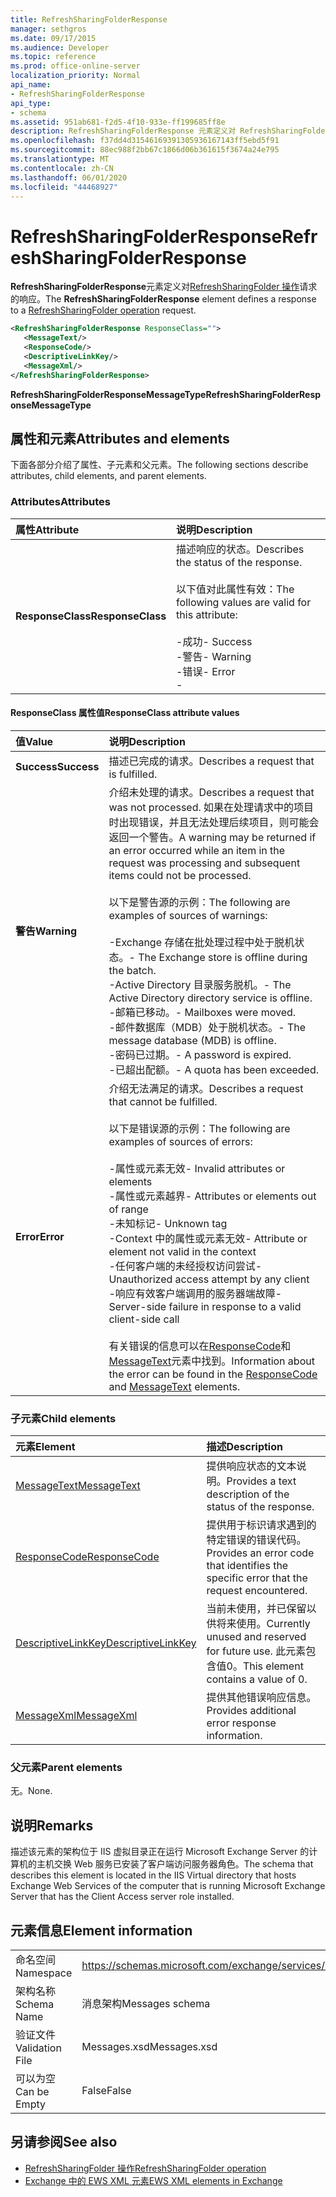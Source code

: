 ```yaml
---
title: RefreshSharingFolderResponse
manager: sethgros
ms.date: 09/17/2015
ms.audience: Developer
ms.topic: reference
ms.prod: office-online-server
localization_priority: Normal
api_name:
- RefreshSharingFolderResponse
api_type:
- schema
ms.assetid: 951ab681-f2d5-4f10-933e-ff199685ff8e
description: RefreshSharingFolderResponse 元素定义对 RefreshSharingFolder 操作请求的响应。
ms.openlocfilehash: f37dd4d31546169391305936167143ff5ebd5f91
ms.sourcegitcommit: 88ec988f2bb67c1866d06b361615f3674a24e795
ms.translationtype: MT
ms.contentlocale: zh-CN
ms.lasthandoff: 06/01/2020
ms.locfileid: "44468927"
---
```

# <a name="refreshsharingfolderresponse"></a><span data-ttu-id="1df27-103">RefreshSharingFolderResponse</span><span class="sxs-lookup"><span data-stu-id="1df27-103">RefreshSharingFolderResponse</span></span>

<span data-ttu-id="1df27-104">**RefreshSharingFolderResponse**元素定义对[RefreshSharingFolder 操作](refreshsharingfolder-operation.md)请求的响应。</span><span class="sxs-lookup"><span data-stu-id="1df27-104">The **RefreshSharingFolderResponse** element defines a response to a [RefreshSharingFolder operation](refreshsharingfolder-operation.md) request.</span></span> 
  
```xml
<RefreshSharingFolderResponse ResponseClass="">
   <MessageText/>
   <ResponseCode/>
   <DescriptiveLinkKey/>
   <MessageXml/>
</RefreshSharingFolderResponse>
```

 <span data-ttu-id="1df27-105">**RefreshSharingFolderResponseMessageType**</span><span class="sxs-lookup"><span data-stu-id="1df27-105">**RefreshSharingFolderResponseMessageType**</span></span>
## <a name="attributes-and-elements"></a><span data-ttu-id="1df27-106">属性和元素</span><span class="sxs-lookup"><span data-stu-id="1df27-106">Attributes and elements</span></span>

<span data-ttu-id="1df27-107">下面各部分介绍了属性、子元素和父元素。</span><span class="sxs-lookup"><span data-stu-id="1df27-107">The following sections describe attributes, child elements, and parent elements.</span></span>
  
### <a name="attributes"></a><span data-ttu-id="1df27-108">Attributes</span><span class="sxs-lookup"><span data-stu-id="1df27-108">Attributes</span></span>

|<span data-ttu-id="1df27-109">**属性**</span><span class="sxs-lookup"><span data-stu-id="1df27-109">**Attribute**</span></span>|<span data-ttu-id="1df27-110">**说明**</span><span class="sxs-lookup"><span data-stu-id="1df27-110">**Description**</span></span>|
|:-----|:-----|
|<span data-ttu-id="1df27-111">**ResponseClass**</span><span class="sxs-lookup"><span data-stu-id="1df27-111">**ResponseClass**</span></span> <br/> | <span data-ttu-id="1df27-112">描述响应的状态。</span><span class="sxs-lookup"><span data-stu-id="1df27-112">Describes the status of the response.</span></span> <br/><br/><span data-ttu-id="1df27-113">以下值对此属性有效：</span><span class="sxs-lookup"><span data-stu-id="1df27-113">The following values are valid for this attribute:</span></span>  <br/><br/><span data-ttu-id="1df27-114">-成功</span><span class="sxs-lookup"><span data-stu-id="1df27-114">-  Success</span></span>  <br/><span data-ttu-id="1df27-115">-警告</span><span class="sxs-lookup"><span data-stu-id="1df27-115">-  Warning</span></span>  <br/><span data-ttu-id="1df27-116">-错误</span><span class="sxs-lookup"><span data-stu-id="1df27-116">-  Error</span></span>  <br/>- |
   
#### <a name="responseclass-attribute-values"></a><span data-ttu-id="1df27-117">ResponseClass 属性值</span><span class="sxs-lookup"><span data-stu-id="1df27-117">ResponseClass attribute values</span></span>

|<span data-ttu-id="1df27-118">**值**</span><span class="sxs-lookup"><span data-stu-id="1df27-118">**Value**</span></span>|<span data-ttu-id="1df27-119">**说明**</span><span class="sxs-lookup"><span data-stu-id="1df27-119">**Description**</span></span>|
|:-----|:-----|
|<span data-ttu-id="1df27-120">**Success**</span><span class="sxs-lookup"><span data-stu-id="1df27-120">**Success**</span></span> <br/> |<span data-ttu-id="1df27-121">描述已完成的请求。</span><span class="sxs-lookup"><span data-stu-id="1df27-121">Describes a request that is fulfilled.</span></span>  <br/> |
|<span data-ttu-id="1df27-122">**警告**</span><span class="sxs-lookup"><span data-stu-id="1df27-122">**Warning**</span></span> <br/> | <span data-ttu-id="1df27-123">介绍未处理的请求。</span><span class="sxs-lookup"><span data-stu-id="1df27-123">Describes a request that was not processed.</span></span> <span data-ttu-id="1df27-124">如果在处理请求中的项目时出现错误，并且无法处理后续项目，则可能会返回一个警告。</span><span class="sxs-lookup"><span data-stu-id="1df27-124">A warning may be returned if an error occurred while an item in the request was processing and subsequent items could not be processed.</span></span> <br/><br/><span data-ttu-id="1df27-125">以下是警告源的示例：</span><span class="sxs-lookup"><span data-stu-id="1df27-125">The following are examples of sources of warnings:</span></span> <br/> <br/><span data-ttu-id="1df27-126">-Exchange 存储在批处理过程中处于脱机状态。</span><span class="sxs-lookup"><span data-stu-id="1df27-126">-  The Exchange store is offline during the batch.</span></span>  <br/><span data-ttu-id="1df27-127">-Active Directory 目录服务脱机。</span><span class="sxs-lookup"><span data-stu-id="1df27-127">-  The Active Directory directory service is offline.</span></span>  <br/><span data-ttu-id="1df27-128">-邮箱已移动。</span><span class="sxs-lookup"><span data-stu-id="1df27-128">-  Mailboxes were moved.</span></span>  <br/><span data-ttu-id="1df27-129">-邮件数据库（MDB）处于脱机状态。</span><span class="sxs-lookup"><span data-stu-id="1df27-129">-  The message database (MDB) is offline.</span></span>  <br/><span data-ttu-id="1df27-130">-密码已过期。</span><span class="sxs-lookup"><span data-stu-id="1df27-130">-  A password is expired.</span></span>  <br/><span data-ttu-id="1df27-131">-已超出配额。</span><span class="sxs-lookup"><span data-stu-id="1df27-131">-  A quota has been exceeded.</span></span>  <br/> |
|<span data-ttu-id="1df27-132">**Error**</span><span class="sxs-lookup"><span data-stu-id="1df27-132">**Error**</span></span> <br/> | <span data-ttu-id="1df27-133">介绍无法满足的请求。</span><span class="sxs-lookup"><span data-stu-id="1df27-133">Describes a request that cannot be fulfilled.</span></span><br/><br/> <span data-ttu-id="1df27-134">以下是错误源的示例：</span><span class="sxs-lookup"><span data-stu-id="1df27-134">The following are examples of sources of errors:</span></span>  <br/><br/><span data-ttu-id="1df27-135">-属性或元素无效</span><span class="sxs-lookup"><span data-stu-id="1df27-135">-  Invalid attributes or elements</span></span>  <br/><span data-ttu-id="1df27-136">-属性或元素越界</span><span class="sxs-lookup"><span data-stu-id="1df27-136">-  Attributes or elements out of range</span></span>  <br/><span data-ttu-id="1df27-137">-未知标记</span><span class="sxs-lookup"><span data-stu-id="1df27-137">-  Unknown tag</span></span>  <br/><span data-ttu-id="1df27-138">-Context 中的属性或元素无效</span><span class="sxs-lookup"><span data-stu-id="1df27-138">-  Attribute or element not valid in the context</span></span>  <br/><span data-ttu-id="1df27-139">-任何客户端的未经授权访问尝试</span><span class="sxs-lookup"><span data-stu-id="1df27-139">-  Unauthorized access attempt by any client</span></span>  <br/><span data-ttu-id="1df27-140">-响应有效客户端调用的服务器端故障</span><span class="sxs-lookup"><span data-stu-id="1df27-140">-  Server-side failure in response to a valid client-side call</span></span>  <br/>  <br/><span data-ttu-id="1df27-141">有关错误的信息可以在[ResponseCode](responsecode.md)和[MessageText](messagetext.md)元素中找到。</span><span class="sxs-lookup"><span data-stu-id="1df27-141">Information about the error can be found in the [ResponseCode](responsecode.md) and [MessageText](messagetext.md) elements.</span></span>  <br/> |
   
### <a name="child-elements"></a><span data-ttu-id="1df27-142">子元素</span><span class="sxs-lookup"><span data-stu-id="1df27-142">Child elements</span></span>

|<span data-ttu-id="1df27-143">**元素**</span><span class="sxs-lookup"><span data-stu-id="1df27-143">**Element**</span></span>|<span data-ttu-id="1df27-144">**描述**</span><span class="sxs-lookup"><span data-stu-id="1df27-144">**Description**</span></span>|
|:-----|:-----|
|[<span data-ttu-id="1df27-145">MessageText</span><span class="sxs-lookup"><span data-stu-id="1df27-145">MessageText</span></span>](messagetext.md) <br/> |<span data-ttu-id="1df27-146">提供响应状态的文本说明。</span><span class="sxs-lookup"><span data-stu-id="1df27-146">Provides a text description of the status of the response.</span></span>  <br/> |
|[<span data-ttu-id="1df27-147">ResponseCode</span><span class="sxs-lookup"><span data-stu-id="1df27-147">ResponseCode</span></span>](responsecode.md) <br/> |<span data-ttu-id="1df27-148">提供用于标识请求遇到的特定错误的错误代码。</span><span class="sxs-lookup"><span data-stu-id="1df27-148">Provides an error code that identifies the specific error that the request encountered.</span></span>  <br/> |
|[<span data-ttu-id="1df27-149">DescriptiveLinkKey</span><span class="sxs-lookup"><span data-stu-id="1df27-149">DescriptiveLinkKey</span></span>](descriptivelinkkey.md) <br/> |<span data-ttu-id="1df27-150">当前未使用，并已保留以供将来使用。</span><span class="sxs-lookup"><span data-stu-id="1df27-150">Currently unused and reserved for future use.</span></span> <span data-ttu-id="1df27-151">此元素包含值0。</span><span class="sxs-lookup"><span data-stu-id="1df27-151">This element contains a value of 0.</span></span>  <br/> |
|[<span data-ttu-id="1df27-152">MessageXml</span><span class="sxs-lookup"><span data-stu-id="1df27-152">MessageXml</span></span>](messagexml.md) <br/> |<span data-ttu-id="1df27-153">提供其他错误响应信息。</span><span class="sxs-lookup"><span data-stu-id="1df27-153">Provides additional error response information.</span></span>  <br/> |
   
### <a name="parent-elements"></a><span data-ttu-id="1df27-154">父元素</span><span class="sxs-lookup"><span data-stu-id="1df27-154">Parent elements</span></span>

<span data-ttu-id="1df27-155">无。</span><span class="sxs-lookup"><span data-stu-id="1df27-155">None.</span></span>
  
## <a name="remarks"></a><span data-ttu-id="1df27-156">说明</span><span class="sxs-lookup"><span data-stu-id="1df27-156">Remarks</span></span>

<span data-ttu-id="1df27-157">描述该元素的架构位于 IIS 虚拟目录正在运行 Microsoft Exchange Server 的计算机的主机交换 Web 服务已安装了客户端访问服务器角色。</span><span class="sxs-lookup"><span data-stu-id="1df27-157">The schema that describes this element is located in the IIS Virtual directory that hosts Exchange Web Services of the computer that is running Microsoft Exchange Server that has the Client Access server role installed.</span></span>
  
## <a name="element-information"></a><span data-ttu-id="1df27-158">元素信息</span><span class="sxs-lookup"><span data-stu-id="1df27-158">Element information</span></span>

|||
|:-----|:-----|
|<span data-ttu-id="1df27-159">命名空间</span><span class="sxs-lookup"><span data-stu-id="1df27-159">Namespace</span></span>  <br/> |https://schemas.microsoft.com/exchange/services/2006/messages  <br/> |
|<span data-ttu-id="1df27-160">架构名称</span><span class="sxs-lookup"><span data-stu-id="1df27-160">Schema Name</span></span>  <br/> |<span data-ttu-id="1df27-161">消息架构</span><span class="sxs-lookup"><span data-stu-id="1df27-161">Messages schema</span></span>  <br/> |
|<span data-ttu-id="1df27-162">验证文件</span><span class="sxs-lookup"><span data-stu-id="1df27-162">Validation File</span></span>  <br/> |<span data-ttu-id="1df27-163">Messages.xsd</span><span class="sxs-lookup"><span data-stu-id="1df27-163">Messages.xsd</span></span>  <br/> |
|<span data-ttu-id="1df27-164">可以为空</span><span class="sxs-lookup"><span data-stu-id="1df27-164">Can be Empty</span></span>  <br/> |<span data-ttu-id="1df27-165">False</span><span class="sxs-lookup"><span data-stu-id="1df27-165">False</span></span>  <br/> |
   
## <a name="see-also"></a><span data-ttu-id="1df27-166">另请参阅</span><span class="sxs-lookup"><span data-stu-id="1df27-166">See also</span></span>

- [<span data-ttu-id="1df27-167">RefreshSharingFolder 操作</span><span class="sxs-lookup"><span data-stu-id="1df27-167">RefreshSharingFolder operation</span></span>](refreshsharingfolder-operation.md)
- [<span data-ttu-id="1df27-168">Exchange 中的 EWS XML 元素</span><span class="sxs-lookup"><span data-stu-id="1df27-168">EWS XML elements in Exchange</span></span>](ews-xml-elements-in-exchange.md)


